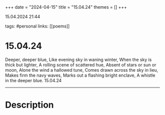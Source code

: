 +++
date = "2024-04-15"
title = "15.04.24"
themes = []
+++

15.04.2024 21:44

tags: #personal
links: [[poems]]

# 15.04.24

Deeper, deeper blue,
Like evening sky in waning winter,
When the sky is thick but lighter,
A rolling scene of scattered hue,
Absent of stars or sun or moon,
Alone the wind a hallowed tune,
Comes drawn across the sky in lieu,
Makes firm the navy waves,
Marks out a flashing bright enclave,
A whistle in the deeper blue.
15.04.24

---

# Description

